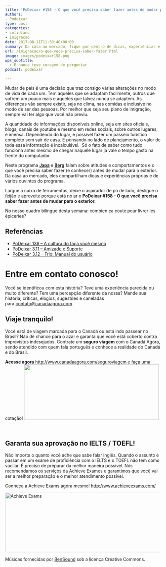 ```yaml
---
title: 'PoDeixar #158 – O que você precisa saber fazer antes de mudar para o exterior'
authors:
- Podeixar
type: post
categories:
- cotidiano
- imigracao
date: 2017-08-11T11:30:40+00:00
summary: Da casa ao mercado, fique por dentro de dicas, experiências e o que você precisa saber fazer antes de mudar para o exterior (e nunca quis perguntar)
url: /imigracao/o-que-voce-precisa-saber-fazer.html
image: images/podeixar158.png
wps_subtitle:
  - E nunca teve coragem de perguntar
podcast: podeixar

---
```

Mudar de país é uma decisão que traz consigo várias alterações no modo de vida de cada um. Tem aqueles que se adaptam facilmente, outros que sofrem um pouco mais e aqueles que talvez nunca se adaptem. As diferenças vão sempre existir, seja no clima, nas comidas e inclusive no modo de ser das pessoas. Por melhor que seja seu plano de imigração, sempre vai ter algo que você não previu.

A quantidade de informações disponíveis online, seja em sites oficiais, blogs, canais de youtube e mesmo em redes sociais, sobre outros lugares, é imensa. Dependendo do lugar, é possível fazer um passeio turístico completo sem sair de casa. E pensando no lado de planejamento, o valor de toda essa informação é incalculável.  Só o fato de saber como tudo funciona antes mesmo de chegar naquele lugar já vale o tempo gasto na frente do computador.

Neste programa [**Japa**][1] e [**Berg**][2] falam sobre atitudes e comportamentos e o que você precisa saber fazer (e conhecer) antes de mudar para o exterior. Da casa ao mercado, eles compartilham dicas e experiências próprias e de vários ouvintes do programa.

Largue a caixa de ferramentas, deixe o aspirador de pó de lado, desligue o feijão e aproveite porque está no ar o **PoDeixar #158 &#8211; O que você precisa saber fazer antes de mudar para o exterior.**

No nosso quadro bilíngue desta semana: combien ça coute pour livrer les épiceries?



## Referências

  * [PoDeixar 138 &#8211; A cultura do faça você mesmo][3]
  * [PoDeixar 3.11 &#8211; Amizade e Suporte][4]
  * [PoDeixar 3.12 &#8211; Frio: Manual do usuário][5]

# Entre em contato conosco!

Você se identificou com esta história? Teve uma experiência parecida ou muito diferente? Tem uma percepção diferente da nossa? Mande sua história, críticas, elogios, sugestões e caneladas para <contato@canadaagora.com>.

## Viaje tranquilo!

Você está de viagem marcada para o Canadá ou está indo passear no Brasil? Não dê chance para o azar e garanta que você está coberto contra imprevistos indesejados. Contrate um **seguro viagem** com o Canadá Agora, sendo atendido com quem fala português e conhece a realidade do Canadá e do Brasil.

**Acesse agora** <http://www.canadaagora.com/seguroviagem> e faça uma cotação!
[<img class="aligncenter size-full wp-image-7837" src="https://www.canadaagora.com/wp-content/uploads/seguro-viagem-logo.png" alt="" width="436" height="179" />][6]

&nbsp;

## Garanta sua aprovação no IELTS / TOEFL!

Não importa o quanto você ache que sabe falar inglês. Quando o assunto é passar em um exame de proficiência com o IELTS e o TOEFL não tem como vacilar. É preciso de preparar da melhor maneira possível. Nós recomendamos os serviços da Achieve Exames e garantimos que você vai ser a melhor preparação e o melhor atendimento possível.

Conheça a Achieve Exams agora mesmo! <a href="http://www.achieveexams.com/" target="_blank" rel="noopener noreferrer">http://www.achieveexams.com/</a>

<a href="http://www.achieveexams.com/" target="_blank" rel="noopener"><img class="aligncenter size-full wp-image-9156" src="https://www.canadaagora.com/wp-content/uploads/achieve-exams.png" alt="Achieve Exams" width="892" height="192" srcset="https://www.canadaagora.com/wp-content/uploads/achieve-exams.png 892w, https://www.canadaagora.com/wp-content/uploads/achieve-exams-470x101.png 470w, https://www.canadaagora.com/wp-content/uploads/achieve-exams-364x78.png 364w, https://www.canadaagora.com/wp-content/uploads/achieve-exams-758x163.png 758w, https://www.canadaagora.com/wp-content/uploads/achieve-exams-608x131.png 608w" sizes="(max-width: 892px) 100vw, 892px" /></a>

Músicas fornecidas por <a href="http://www.bensound.com/" target="_blank" rel="noopener noreferrer">BenSound</a> sob a licença Creative Commons.

 [1]: https://www.canadaagora.com/japa
 [2]: https://www.canadaagora.com/berg
 [3]: https://www.canadaagora.com/podeixar/cultura-faca-voce-mesmo.html
 [4]: https://www.canadaagora.com/podeixar/amizade-suporte.html
 [5]: https://www.canadaagora.com/podeixar/frio-manual-do-usuario.html
 [6]: http://www.canadaagora.com/seguroviagem
